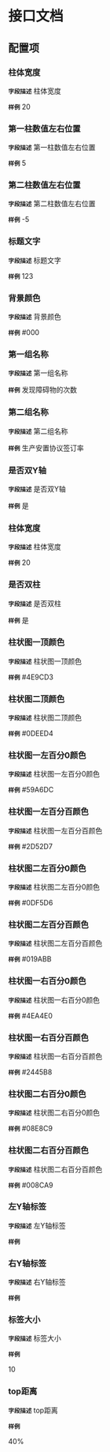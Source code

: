 <!-- 以下为接口文档样例，请根据实际组件配置项及逻辑控制输出接口文档，文档提供两份，md源文件与html，html对外供配置查阅使用 -->
# 接口文档
<!-- 给配置人员使用的配置项字段介绍及样例，没有请删除此项 -->
## 配置项
### 柱体宽度
**`字段描述`**
柱体宽度

**`样例`**
20

### 第一柱数值左右位置

**`字段描述`**
第一柱数值左右位置

**`样例`**
5

### 第二柱数值左右位置

**`字段描述`**
第二柱数值左右位置

**`样例`**
-5

### 标题文字

**`字段描述`**
标题文字

**`样例`**
123

### 背景颜色

**`字段描述`**
背景颜色

**`样例`**
\#000

### 第一组名称

**`字段描述`**
第一组名称

**`样例`**
发现障碍物的次数

### 第二组名称

**`字段描述`**
第二组名称

**`样例`**
生产安置协议签订率

### 是否双Y轴

**`字段描述`**
是否双Y轴

**`样例`**
是

### 柱体宽度

**`字段描述`**
柱体宽度

**`样例`**
20

### 是否双柱

**`字段描述`**
是否双柱

**`样例`**
是

### 柱状图一顶颜色

**`字段描述`**
柱状图一顶颜色

**`样例`**
\#4E9CD3

### 柱状图二顶颜色

**`字段描述`**
柱状图二顶颜色

**`样例`**
\#0DEED4

### 柱状图一左百分0颜色

**`字段描述`**
柱状图一左百分0颜色

**`样例`**
\#59A6DC

### 柱状图一左百分百颜色

**`字段描述`**
柱状图一左百分百颜色

**`样例`**
\#2D52D7

### 柱状图二左百分0颜色

**`字段描述`**
柱状图二左百分0颜色

**`样例`**
\#0DF5D6

### 柱状图二左百分百颜色

**`字段描述`**
柱状图二左百分百颜色

**`样例`**
\#019ABB

### 柱状图一右百分0颜色

**`字段描述`**
柱状图一右百分0颜色

**`样例`**
\#4EA4E0

### 柱状图一右百分百颜色

**`字段描述`**
柱状图一右百分百颜色

**`样例`**
\#2445B8

### 柱状图二右百分0颜色

**`字段描述`**
柱状图二右百分0颜色

**`样例`**
\#08E8C9

### 柱状图二右百分百颜色

**`字段描述`**
柱状图二右百分百颜色

**`样例`**
\#008CA9

### 左Y轴标签

**`字段描述`**
左Y轴标签

**`样例`**

### 右Y轴标签

**`字段描述`**
右Y轴标签

**`样例`**

### 标签大小

**`字段描述`**
标签大小

**`样例`**

10

### top距离

**`字段描述`**
top距离

**`样例`**

40%
